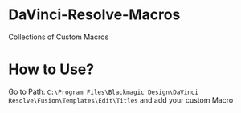 # DaVinci-Resolve-Macros
Collections of Custom Macros

# How to Use?
Go to Path: `C:\Program Files\Blackmagic Design\DaVinci Resolve\Fusion\Templates\Edit\Titles` and add your custom Macro
